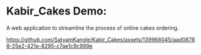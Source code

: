 # Kabir_Cakes Demo:
A web application to streamline the process of online cakes ordering.

https://github.com/SatyamKangle/Kabir_Cakes/assets/139966045/aad08788-25e2-421e-8295-c7ae1c9c999e

 
